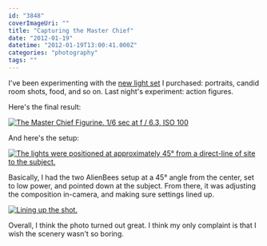 ```yaml
---
id: "3848"
coverImageUri: ""
title: "Capturing the Master Chief"
date: "2012-01-19"
datetime: "2012-01-19T13:00:41.000Z"
categories: "photography"
tags: ""
---
```


I've been experimenting with the [new light set](https://www.brandonmartinez.com/2012/01/06/lights-purchased/ "Lights: Purchased!") I purchased: portraits, candid room shots, food, and so on. Last night's experiment: action figures.

Here's the final result:

[![](http://assets.brandonmartinez.com/brandonmartinez/2012/01/20120119035.jpg "The Master Chief Figurine. 1/6 sec at f / 6.3, ISO 100")](http://assets.brandonmartinez.com/brandonmartinez/2012/01/20120119035.jpg)

And here's the setup:

[![](http://assets.brandonmartinez.com/brandonmartinez/2012/01/20120119004-575x429.jpg "The lights were positioned at approximately 45° from a direct-line of site to the subject.")](http://assets.brandonmartinez.com/brandonmartinez/2012/01/20120119004.jpg)

Basically, I had the two AlienBees setup at a 45° angle from the center, set to low power, and pointed down at the subject. From there, it was adjusting the composition in-camera, and making sure settings lined up.

[![](http://assets.brandonmartinez.com/brandonmartinez/2012/01/20120119006-575x429.jpg "Lining up the shot.")](http://assets.brandonmartinez.com/brandonmartinez/2012/01/20120119006.jpg)

Overall, I think the photo turned out great. I think my only complaint is that I wish the scenery wasn't so boring.
